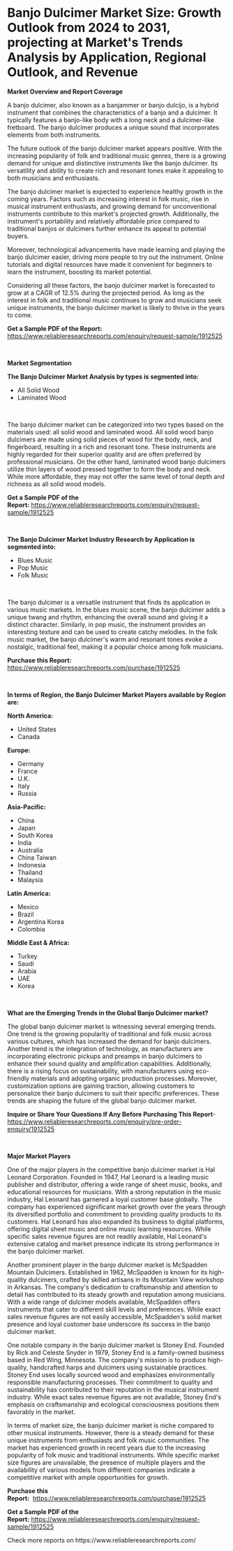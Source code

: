 <p><h1>Banjo Dulcimer Market Size: Growth Outlook from 2024 to 2031, projecting at Market's Trends Analysis by Application, Regional Outlook, and Revenue</h1></p><p><strong>Market Overview and Report Coverage</strong></p>
<p><p>A banjo dulcimer, also known as a banjammer or banjo dulcijo, is a hybrid instrument that combines the characteristics of a banjo and a dulcimer. It typically features a banjo-like body with a long neck and a dulcimer-like fretboard. The banjo dulcimer produces a unique sound that incorporates elements from both instruments.</p><p>The future outlook of the banjo dulcimer market appears positive. With the increasing popularity of folk and traditional music genres, there is a growing demand for unique and distinctive instruments like the banjo dulcimer. Its versatility and ability to create rich and resonant tones make it appealing to both musicians and enthusiasts.</p><p>The banjo dulcimer market is expected to experience healthy growth in the coming years. Factors such as increasing interest in folk music, rise in musical instrument enthusiasts, and growing demand for unconventional instruments contribute to this market's projected growth. Additionally, the instrument's portability and relatively affordable price compared to traditional banjos or dulcimers further enhance its appeal to potential buyers.</p><p>Moreover, technological advancements have made learning and playing the banjo dulcimer easier, driving more people to try out the instrument. Online tutorials and digital resources have made it convenient for beginners to learn the instrument, boosting its market potential.</p><p>Considering all these factors, the banjo dulcimer market is forecasted to grow at a CAGR of 12.5% during the projected period. As long as the interest in folk and traditional music continues to grow and musicians seek unique instruments, the banjo dulcimer market is likely to thrive in the years to come.</p></p>
<p><strong>Get a Sample PDF of the Report:</strong> <a href="https://www.reliableresearchreports.com/enquiry/request-sample/1912525">https://www.reliableresearchreports.com/enquiry/request-sample/1912525</a></p>
<p>&nbsp;</p>
<p><strong>Market Segmentation</strong></p>
<p><strong>The Banjo Dulcimer Market Analysis by types is segmented into:</strong></p>
<p><ul><li>All Solid Wood</li><li>Laminated Wood</li></ul></p>
<p>&nbsp;</p>
<p><p>The banjo dulcimer market can be categorized into two types based on the materials used: all solid wood and laminated wood. All solid wood banjo dulcimers are made using solid pieces of wood for the body, neck, and fingerboard, resulting in a rich and resonant tone. These instruments are highly regarded for their superior quality and are often preferred by professional musicians. On the other hand, laminated wood banjo dulcimers utilize thin layers of wood pressed together to form the body and neck. While more affordable, they may not offer the same level of tonal depth and richness as all solid wood models.</p></p>
<p><strong>Get a Sample PDF of the Report:</strong>&nbsp;<a href="https://www.reliableresearchreports.com/enquiry/request-sample/1912525">https://www.reliableresearchreports.com/enquiry/request-sample/1912525</a></p>
<p>&nbsp;</p>
<p><strong>The Banjo Dulcimer Market Industry Research by Application is segmented into:</strong></p>
<p><ul><li>Blues Music</li><li>Pop Music</li><li>Folk Music</li></ul></p>
<p>&nbsp;</p>
<p><p>The banjo dulcimer is a versatile instrument that finds its application in various music markets. In the blues music scene, the banjo dulcimer adds a unique twang and rhythm, enhancing the overall sound and giving it a distinct character. Similarly, in pop music, the instrument provides an interesting texture and can be used to create catchy melodies. In the folk music market, the banjo dulcimer's warm and resonant tones evoke a nostalgic, traditional feel, making it a popular choice among folk musicians.</p></p>
<p><strong>Purchase this Report:</strong>&nbsp; <a href="https://www.reliableresearchreports.com/purchase/1912525">https://www.reliableresearchreports.com/purchase/1912525</a></p>
<p>&nbsp;</p>
<p><strong>In terms of Region, the Banjo Dulcimer Market Players available by Region are:</strong></p>
<p>
    <p> <strong> North America: </strong>
        <ul>
            <li>United States</li>
            <li>Canada</li>
        </ul>
        </p> 
    <p> <strong> Europe: </strong>
        <ul>
            <li>Germany</li>
            <li>France</li>
            <li>U.K.</li>
            <li>Italy</li>
            <li>Russia</li>
        </ul>
        </p> 
    <p> <strong> Asia-Pacific: </strong>
        <ul>
            <li>China</li>
            <li>Japan</li>
            <li>South Korea</li>
            <li>India</li>
            <li>Australia</li>
            <li>China Taiwan</li>
            <li>Indonesia</li>
            <li>Thailand</li>
            <li>Malaysia</li>
        </ul>
        </p> 
    <p> <strong> Latin America: </strong>
        <ul>
            <li>Mexico</li>
            <li>Brazil</li>
            <li>Argentina Korea</li>
            <li>Colombia</li>
        </ul>
        </p> 
    <p> <strong> Middle East & Africa: </strong>
        <ul>
            <li>Turkey</li>
            <li>Saudi</li>
            <li>Arabia</li>
            <li>UAE</li>
            <li>Korea</li>
        </ul>
    </p>
    </p>
<p>&nbsp;</p>
<p><strong>What are the Emerging Trends in the Global Banjo Dulcimer market?</strong></p>
<p><p>The global banjo dulcimer market is witnessing several emerging trends. One trend is the growing popularity of traditional and folk music across various cultures, which has increased the demand for banjo dulcimers. Another trend is the integration of technology, as manufacturers are incorporating electronic pickups and preamps in banjo dulcimers to enhance their sound quality and amplification capabilities. Additionally, there is a rising focus on sustainability, with manufacturers using eco-friendly materials and adopting organic production processes. Moreover, customization options are gaining traction, allowing customers to personalize their banjo dulcimers to suit their specific preferences. These trends are shaping the future of the global banjo dulcimer market.</p></p>
<p><strong>Inquire or Share Your Questions If Any Before Purchasing This Report</strong>- <a href="https://www.reliableresearchreports.com/enquiry/pre-order-enquiry/1912525">https://www.reliableresearchreports.com/enquiry/pre-order-enquiry/1912525</a></p>
<p>&nbsp;</p>
<p><strong>Major Market Players</strong></p>
<p><p>One of the major players in the competitive banjo dulcimer market is Hal Leonard Corporation. Founded in 1947, Hal Leonard is a leading music publisher and distributor, offering a wide range of sheet music, books, and educational resources for musicians. With a strong reputation in the music industry, Hal Leonard has garnered a loyal customer base globally. The company has experienced significant market growth over the years through its diversified portfolio and commitment to providing quality products to its customers. Hal Leonard has also expanded its business to digital platforms, offering digital sheet music and online music learning resources. While specific sales revenue figures are not readily available, Hal Leonard's extensive catalog and market presence indicate its strong performance in the banjo dulcimer market.</p><p>Another prominent player in the banjo dulcimer market is McSpadden Mountain Dulcimers. Established in 1962, McSpadden is known for its high-quality dulcimers, crafted by skilled artisans in its Mountain View workshop in Arkansas. The company's dedication to craftsmanship and attention to detail has contributed to its steady growth and reputation among musicians. With a wide range of dulcimer models available, McSpadden offers instruments that cater to different skill levels and preferences. While exact sales revenue figures are not easily accessible, McSpadden's solid market presence and loyal customer base underscore its success in the banjo dulcimer market.</p><p>One notable company in the banjo dulcimer market is Stoney End. Founded by Rick and Celeste Snyder in 1979, Stoney End is a family-owned business based in Red Wing, Minnesota. The company's mission is to produce high-quality, handcrafted harps and dulcimers using sustainable practices. Stoney End uses locally sourced wood and emphasizes environmentally responsible manufacturing processes. Their commitment to quality and sustainability has contributed to their reputation in the musical instrument industry. While exact sales revenue figures are not available, Stoney End's emphasis on craftsmanship and ecological consciousness positions them favorably in the market.</p><p>In terms of market size, the banjo dulcimer market is niche compared to other musical instruments. However, there is a steady demand for these unique instruments from enthusiasts and folk music communities. The market has experienced growth in recent years due to the increasing popularity of folk music and traditional instruments. While specific market size figures are unavailable, the presence of multiple players and the availability of various models from different companies indicate a competitive market with ample opportunities for growth.</p></p>
<p><strong>Purchase this Report:</strong>&nbsp;&nbsp;<a href="https://www.reliableresearchreports.com/purchase/1912525">https://www.reliableresearchreports.com/purchase/1912525</a></p>
<p></p>
<p><strong>Get a Sample PDF of the Report:</strong>&nbsp;<a href="https://www.reliableresearchreports.com/enquiry/request-sample/1912525">https://www.reliableresearchreports.com/enquiry/request-sample/1912525</a></p>
<p>Check more reports on https://www.reliableresearchreports.com/</p>